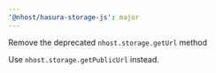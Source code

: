 ```yaml
---
'@nhost/hasura-storage-js': major
---
```


Remove the deprecated `nhost.storage.getUrl` method

Use `nhost.storage.getPublicUrl` instead.
